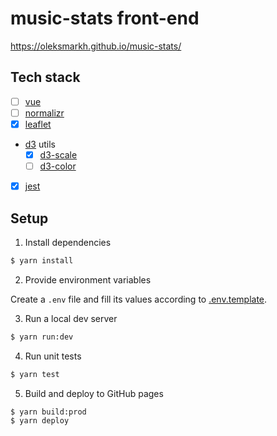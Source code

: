 # music-stats front-end

https://oleksmarkh.github.io/music-stats/

## Tech stack

- [ ] [vue](https://vuejs.org/v2/guide)
- [ ] [normalizr](https://github.com/paularmstrong/normalizr)
- [x] [leaflet](http://leafletjs.com)
* [d3](https://github.com/d3/d3/wiki) utils
  - [x] [d3-scale](https://github.com/d3/d3-scale)
  - [ ] [d3-color](https://github.com/d3/d3-color)
- [x] [jest](https://facebook.github.io/jest)

## Setup

1. Install dependencies

```bash
$ yarn install
```

2. Provide environment variables

Create a `.env` file and fill its values according to [.env.template](.env.template).

3. Run a local dev server

```bash
$ yarn run:dev
```

4. Run unit tests

```bash
$ yarn test
```

5. Build and deploy to GitHub pages

```bash
$ yarn build:prod
$ yarn deploy
```
